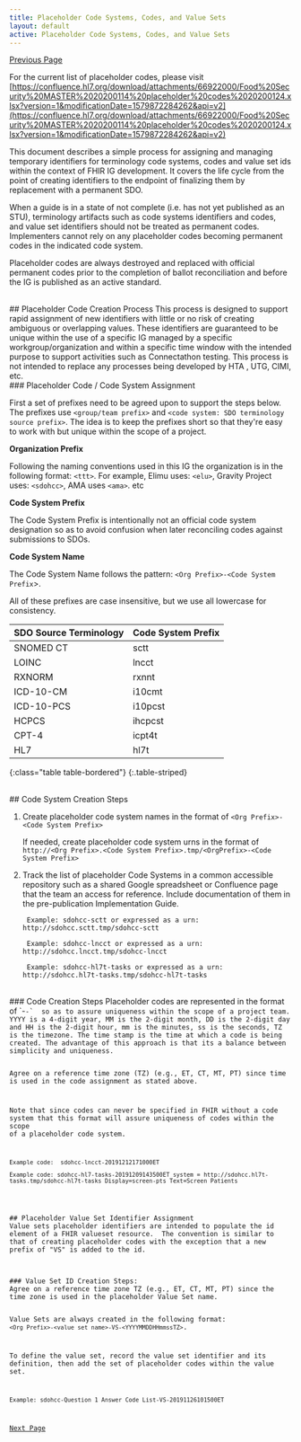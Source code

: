 ```yaml
---
title: Placeholder Code Systems, Codes, and Value Sets
layout: default
active: Placeholder Code Systems, Codes, and Value Sets
---
```


[Previous Page](Naming_Conventions_for_Gravity_FHIR_Artifacts_and_Placeholder_Codes.html)

For the current list of placeholder codes, please visit [https://confluence.hl7.org/download/attachments/66922000/Food%20Security%20MASTER%2020200114%20placeholder%20codes%2020200124.xlsx?version=1&modificationDate=1579872284262&api=v2](https://confluence.hl7.org/download/attachments/66922000/Food%20Security%20MASTER%2020200114%20placeholder%20codes%2020200124.xlsx?version=1&modificationDate=1579872284262&api=v2)

This document describes a simple process for assigning and managing temporary identifiers for terminology code systems, codes and value set ids within the context of FHIR IG development. It covers the life cycle from the point of creating identifiers to the endpoint of finalizing them by replacement with a permanent SDO.

When a guide is in a state of not complete (i.e. has not yet published as an STU), terminology artifacts such as code systems identifiers and codes, and value set identifiers should not be treated as permanent codes. Implementers cannot rely on any placeholder codes becoming permanent codes in the indicated code system. 

Placeholder codes are always destroyed and replaced with official permanent codes prior to the completion of ballot reconciliation and before the IG is published as an active standard.
 
 <br>
## Placeholder Code Creation Process
This process is designed to support rapid assignment of new identifiers with little or no risk of creating ambiguous or overlapping values. These identifiers are guaranteed to be unique within the use of a specific IG managed by a specific workgroup/organization and within a specific time window with the intended purpose to support activities such as Connectathon testing.  This process is not intended to replace any processes being developed by HTA , UTG, CIMI, etc.

<br>
### Placeholder Code / Code System Assignment

First a set of prefixes need to be agreed upon to support the steps below. The prefixes use `<group/team prefix>` and  `<code system: SDO terminology source prefix>`.   The idea is to keep the prefixes short so that they're easy to work with but unique within the scope of a project.
	
**Organization Prefix**

Following the naming conventions used in this IG the organization is in the following format:
`<ttt>`. 
For example, Elimu uses:
	`<elu>`, 
Gravity Project uses:
		`<sdohcc>`, 
AMA uses 
	`<ama>`. etc
	
**Code System Prefix** 

The Code System Prefix is intentionally not an official code system designation so as to avoid confusion when later reconciling codes against submissions to SDOs. 
	
**Code System Name**

The Code System Name follows the pattern:
		`<Org Prefix>-<Code System Prefix`>.
	
All of these prefixes are case insensitive, but we use all lowercase for consistency.

| SDO Source Terminology | Code System Prefix |
|------------------------|--------------------|
| SNOMED CT              | sctt               |
| LOINC                  | lncct              |
| RXNORM                 | rxnnt              |
| ICD-10-CM              | i10cmt             |
| ICD-10-PCS             | i10pcst            |
| HCPCS                  | ihcpcst            |
| CPT-4                  | icpt4t             |
| HL7                    | hl7t               |
{:class="table table-bordered"}
{:.table-striped}

<br>
## Code System Creation Steps

1. Create placeholder code system names in the format of `<Org Prefix>-<Code System Prefix>`
	
	If needed, create placeholder code system urns in the format of `http://<Org Prefix>.<Code System Prefix>.tmp/<OrgPrefix>-<Code System Prefix>`

2. Track the list of placeholder Code Systems in a common accessible repository such as a shared Google spreadsheet or Confluence page that the team an access for reference. Include documentation of them in the pre-publication Implementation Guide.

		Example: sdohcc-sctt or expressed as a urn: http://sdohcc.sctt.tmp/sdohcc-sctt

		Example: sdohcc-lncct or expressed as a urn: http://sdohcc.lncct.tmp/sdohcc-lncct

		Example: sdohcc-hl7t-tasks or expressed as a urn: http://sdohcc.hl7t-tasks.tmp/sdohcc-hl7t-tasks

<br>
### Code Creation Steps
Placeholder codes are  represented in the format of `<Org Prefix>-<Code System Prefix>-<YYYYMMDDHHmmssTZ>`  so as to assure uniqueness within the scope of a project team. YYYY is a 4-digit year, MM is the 2-digit month, DD is the 2-digit day and HH is the 2-digit hour, mm is the minutes, ss is the seconds, TZ is the timezone. The time stamp is the time at which a code is being created. The advantage of this approach is that its a balance between simplicity and uniqueness. 

Agree on a reference time zone (TZ) (e.g., ET, CT, MT, PT) since time is used in the code assignment as stated above.

Note that since codes can never be specified in FHIR without a code system that this format will assure uniqueness of codes within the scope of a placeholder code system. 

	Example code:  sdohcc-lncct-20191212171000ET

	Example code: sdohcc-hl7-tasks-20191209143500ET system = http://sdohcc.hl7t-tasks.tmp/sdohcc-hl7t-tasks Display=screen-pts Text=Screen Patients


<br>
## Placeholder Value Set Identifier Assignment
Value sets placeholder identifiers are intended to populate the id element of a FHIR valueset resource.  The convention is similar to that of creating placeholder codes with the exception that a new prefix of "VS" is added to the id. 

<br>
### Value Set ID Creation Steps:
Agree on a reference time zone TZ (e.g., ET, CT, MT, PT) since the time zone is used in the placeholder Value Set name.

Value Sets are always created in the following format: `<Org Prefix>-<value set name>-VS-<YYYYMMDDHHmmssTZ>`.

To define the value set, record the value set identifier and its definition, then add the set of placeholder codes within the value set. 

	Example: sdohcc-Question 1 Answer Code List-VS-20191126101500ET


[Next Page](Local_Identifier_Systems.html)
